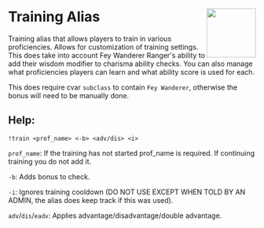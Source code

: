 <h1>Training Alias<img align="right" src="../Data/image.png" width="100px"></h1>

Training alias that allows players to train in various proficiencies. Allows for customization of training settings. This does take into account Fey Wanderer Ranger's ability to add their wisdom modifier to charisma ability checks. You can also manage what proficiencies players can learn and what ability score is used for each.

This does require cvar `subclass` to contain `Fey Wanderer`, otherwise the bonus will need to be manually done.

## Help:
`!train <prof_name> <-b> <adv/dis> <i>`

`prof_name`: If the training has not started prof_name is required. If continuing training you do not add it.

`-b`: Adds bonus to check.

`-i`: Ignores training cooldown (DO NOT USE EXCEPT WHEN TOLD BY AN ADMIN, the alias does keep track if this was used).

`adv`/`dis`/`eadv`: Applies advantage/disadvantage/double advantage.